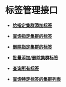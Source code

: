 # 标签管理接口<a name="topic_300000008"></a>

 

-   **[给指定集群添加标签](给指定集群添加标签.md)**  

-   **[查询指定集群的标签](查询指定集群的标签.md)**  

-   **[删除指定集群的标签](删除指定集群的标签.md)**  

-   **[批量添加/删除集群标签](批量添加-删除集群标签.md)**  

-   **[查询所有标签](查询所有标签.md)**  

-   **[查询特定标签的集群列表](查询特定标签的集群列表.md)**  


